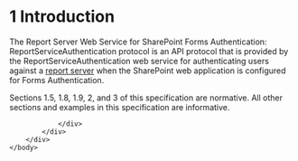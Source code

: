 <html dir="LTR" xmlns:mshelp="http://msdn.microsoft.com/mshelp" xmlns:ddue="http://ddue.schemas.microsoft.com/authoring/2003/5" xmlns:xlink="http://www.w3.org/1999/xlink" xmlns:tool="http://www.microsoft.com/tooltip">
    <head>
        <meta http-equiv="Content-Type" content="text/html; CHARSET=utf-8"></meta>
        <meta name="save" content="history"></meta>
        <title>1 Introduction</title>
        <xml>
            <mshelp:toctitle title="1 Introduction"></mshelp:toctitle>
            <mshelp:rltitle title="[MS-RSWSSFA]: Introduction"></mshelp:rltitle>
            <mshelp:keyword index="A" term="9e18e037-5972-4b0a-994c-aaa856b1ebdf"></mshelp:keyword>
            <mshelp:attr name="DCSext.ContentType" value="open specification"></mshelp:attr>
            <mshelp:attr name="AssetID" value="9e18e037-5972-4b0a-994c-aaa856b1ebdf"></mshelp:attr>
            <mshelp:attr name="TopicType" value="kbRef"></mshelp:attr>
            <mshelp:attr name="DCSext.Title" value="[MS-RSWSSFA]: Introduction" />
        </xml>
    </head>
    <body>
        <div id="header">
            <h1 class="heading">1 Introduction</h1>
        </div>
        <div id="mainSection">
            <div id="mainBody">
                <div id="allHistory" class="saveHistory"></div>
                <div id="sectionSection0" class="section" name="collapseableSection">
                    

<p>The Report Server Web Service for SharePoint Forms
Authentication: ReportServiceAuthentication protocol is an API protocol that is
provided by the ReportServiceAuthentication web service for authenticating
users against a <a href="74870060-537e-429d-95e1-0b0783092fb6.htm#gt_cbdd3a12-e9ec-43e2-ac97-9c47f171f96a">report
server</a> when the SharePoint web application is configured for Forms
Authentication.</p>

<p>Sections 1.5, 1.8, 1.9, 2, and 3 of this specification are
normative. All other sections and examples in this specification are informative.</p>


                </div>
            </div>
        </div>
    </body>
</html>